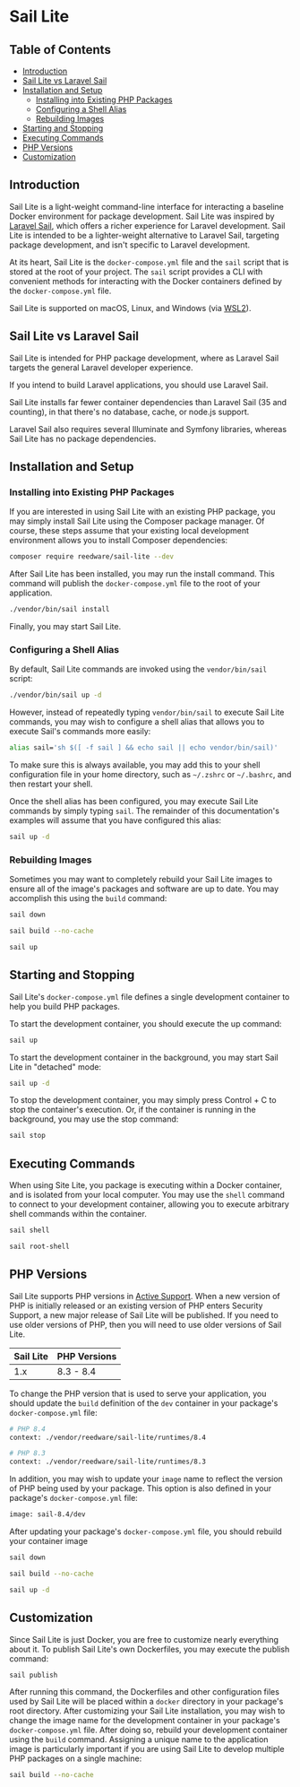 # Sail Lite

## Table of Contents

- [Introduction](#introduction)
- [Sail Lite vs Laravel Sail](#sail-lite-vs-laravel-sail)
- [Installation and Setup](#installation-and-setup)
  - [Installing into Existing PHP Packages](#installing-into-existing-php-packages)
  - [Configuring a Shell Alias](#configuring-a-shell-alias)
  - [Rebuilding Images](#rebuilding-images)
- [Starting and Stopping](#starting-and-stopping)
- [Executing Commands](#executing-commands)
- [PHP Versions](#php-versions)
- [Customization](#customization)

## Introduction
<a name="introduction"></a>

Sail Lite is a light-weight command-line interface for interacting a baseline Docker environment for package development.
Sail Lite was inspired by [Laravel Sail](https://github.com/laravel/sail), which offers a richer experience for Laravel development.
Sail Lite is intended to be a lighter-weight alternative to Laravel Sail, targeting package development, and isn't specific to Laravel development.

At its heart, Sail Lite is the `docker-compose.yml` file and the `sail` script that is stored at the root of your project. The `sail` script provides a CLI with convenient methods for interacting with the Docker containers defined by the `docker-compose.yml` file.

Sail Lite is supported on macOS, Linux, and Windows (via [WSL2](https://docs.microsoft.com/en-us/windows/wsl/about)).

## Sail Lite vs Laravel Sail
<a name="introduction"></a>

Sail Lite is intended for PHP package development, where as Laravel Sail targets the general Laravel developer experience.

If you intend to build Laravel applications, you should use Laravel Sail.

Sail Lite installs far fewer container dependencies than Laravel Sail (35 and counting), in that there's no database, cache, or node.js support.

Laravel Sail also requires several Illuminate and Symfony libraries, whereas Sail Lite has no package dependencies.

## Installation and Setup
<a name="installation-and-setup"></a>

### Installing into Existing PHP Packages
<a name="installing-into-existing-php-packages"></a>

If you are interested in using Sail Lite with an existing PHP package, you may simply install Sail Lite using the Composer package manager. Of course, these steps assume that your existing local development environment allows you to install Composer dependencies:

```bash
composer require reedware/sail-lite --dev
```

After Sail Lite has been installed, you may run the install command. This command will publish the `docker-compose.yml` file to the root of your application.

```bash
./vendor/bin/sail install
```

Finally, you may start Sail Lite.

### Configuring a Shell Alias
<a name="configuring-a-shell-alias"></a>

By default, Sail Lite commands are invoked using the `vendor/bin/sail` script:

```bash
./vendor/bin/sail up -d
```

However, instead of repeatedly typing `vendor/bin/sail` to execute Sail Lite commands, you may wish to configure a shell alias that allows you to execute Sail's commands more easily:

```bash
alias sail='sh $([ -f sail ] && echo sail || echo vendor/bin/sail)'
```

To make sure this is always available, you may add this to your shell configuration file in your home directory, such as `~/.zshrc` or `~/.bashrc`, and then restart your shell.

Once the shell alias has been configured, you may execute Sail Lite commands by simply typing `sail`. The remainder of this documentation's examples will assume that you have configured this alias:

```bash
sail up -d
```

### Rebuilding Images
<a name="rebuilding-images"></a>

Sometimes you may want to completely rebuild your Sail Lite images to ensure all of the image's packages and software are up to date. You may accomplish this using the `build` command:

```bash
sail down

sail build --no-cache

sail up
```

## Starting and Stopping
<a name="starting-and-stopping"></a>

Sail Lite's `docker-compose.yml` file defines a single development container to help you build PHP packages.

To start the development container, you should execute the up command:

```bash
sail up
```

To start the development container in the background, you may start Sail Lite in "detached" mode:

```bash
sail up -d
```

To stop the development container, you may simply press Control + C to stop the container's execution. Or, if the container is running in the background, you may use the stop command:

```bash
sail stop
```

## Executing Commands
<a name="executing-commands"></a>

When using Site Lite, you package is executing within a Docker container, and is isolated from your local computer.
You may use the `shell` command to connect to your development container, allowing you to execute arbitrary shell commands within the container.

```bash
sail shell

sail root-shell
```

## PHP Versions
<a name="php-versions"></a>

Sail Lite supports PHP versions in [Active Support](https://www.php.net/supported-versions.php). When a new version of PHP is initially released or an existing version of PHP enters Security Support, a new major release of Sail Lite will be published. If you need to use older versions of PHP, then you will need to use older versions of Sail Lite.

| Sail Lite | PHP Versions |
| --------- | ------------ |
| 1.x       | 8.3 - 8.4    |

To change the PHP version that is used to serve your application, you should update the `build` definition of the `dev` container in your package's `docker-compose.yml` file:

```bash
# PHP 8.4
context: ./vendor/reedware/sail-lite/runtimes/8.4

# PHP 8.3
context: ./vendor/reedware/sail-lite/runtimes/8.3
```

In addition, you may wish to update your `image` name to reflect the version of PHP being used by your package. This option is also defined in your package's `docker-compose.yml` file:

```bash
image: sail-8.4/dev
```

After updating your package's `docker-compose.yml` file, you should rebuild your container image

```bash
sail down

sail build --no-cache

sail up -d
```

## Customization
<a name="customization"></a>

Since Sail Lite is just Docker, you are free to customize nearly everything about it. To publish Sail Lite's own Dockerfiles, you may execute the publish command:

```bash
sail publish
```

After running this command, the Dockerfiles and other configuration files used by Sail Lite will be placed within a `docker` directory in your package's root directory. After customizing your Sail Lite installation, you may wish to change the image name for the development container in your package's `docker-compose.yml` file. After doing so, rebuild your development container using the `build` command. Assigning a unique name to the application image is particularly important if you are using Sail Lite to develop multiple PHP packages on a single machine:

```bash
sail build --no-cache
```
